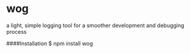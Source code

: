 # wog
a light, simple logging tool for a smoother development and debugging process

####Installation
    $ npm install wog
